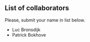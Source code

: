 ## List of collaborators

Please, submit your name in list below.

* Luc Bronsdijk
* Patrick Bokhove